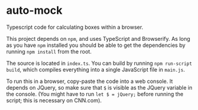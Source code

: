 # auto-mock

Typescript code for calculating boxes within a browser.

This project depends on `npm`, and uses TypeScript and Browserify. As long as you have `npm` installed you should be able to get the dependencies by running `npm install` from the root.

The source is located in `index.ts`. You can build by running `npm run-script build`, which compiles everything into a single JavaScript file in `main.js`. 

To run this in a browser, copy-paste the code into a web console. It depends on JQuery, so make sure that `$` is visible as the JQuery variable in the console. (You might have to run `let $ = jQuery;` before running the script; this is necessary on CNN.com).
